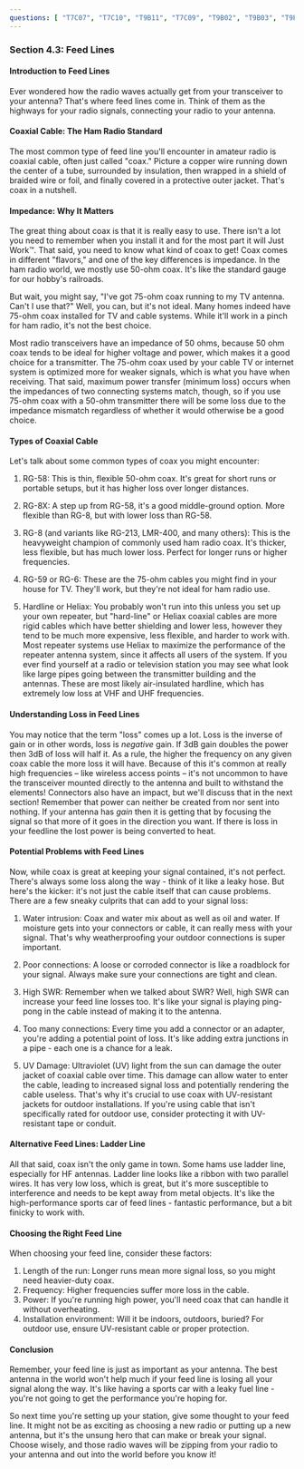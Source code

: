 ```yaml
---
questions: [ "T7C07", "T7C10", "T9B11", "T7C09", "T9B02", "T9B03", "T9B05", "T9B10", "T9B08" ]
---
```


### Section 4.3: Feed Lines

#### Introduction to Feed Lines

Ever wondered how the radio waves actually get from your transceiver to your antenna? That's where feed lines come in. Think of them as the highways for your radio signals, connecting your radio to your antenna.

#### Coaxial Cable: The Ham Radio Standard

The most common type of feed line you'll encounter in amateur radio is coaxial cable, often just called "coax." Picture a copper wire running down the center of a tube, surrounded by insulation, then wrapped in a shield of braided wire or foil, and finally covered in a protective outer jacket. That's coax in a nutshell.

#### Impedance: Why It Matters

The great thing about coax is that it is really easy to use. There isn't a lot you need to remember when you install it and for the most part it will Just Work™. That said, you need to know what kind of coax to get! Coax comes in different "flavors," and one of the key differences is impedance. In the ham radio world, we mostly use 50-ohm coax. It's like the standard gauge for our hobby's railroads.

But wait, you might say, "I've got 75-ohm coax running to my TV antenna. Can't I use that?" Well, you can, but it's not ideal. Many homes indeed have 75-ohm coax installed for TV and cable systems. While it'll work in a pinch for ham radio, it's not the best choice.

Most radio transceivers have an impedance of 50 ohms, because 50 ohm coax tends to be ideal for higher voltage and power, which makes it a good choice for a transmitter. The 75-ohm coax used by your cable TV or internet system is optimized more for weaker signals, which is what you have when receiving. That said, maximum power transfer (minimum loss) occurs when the impedances of two connecting systems match, though, so if you use 75-ohm coax with a 50-ohm transmitter there will be some loss due to the impedance mismatch regardless of whether it would otherwise be a good choice.

#### Types of Coaxial Cable

Let's talk about some common types of coax you might encounter:

1. RG-58: This is thin, flexible 50-ohm coax. It's great for short runs or portable setups, but it has higher loss over longer distances.

2. RG-8X: A step up from RG-58, it's a good middle-ground option. More flexible than RG-8, but with lower loss than RG-58.

3. RG-8 (and variants like RG-213, LMR-400, and many others): This is the heavyweight champion of commonly used ham radio coax. It's thicker, less flexible, but has much lower loss. Perfect for longer runs or higher frequencies.

4. RG-59 or RG-6: These are the 75-ohm cables you might find in your house for TV. They'll work, but they're not ideal for ham radio use.

5. Hardline or Heliax: You probably won't run into this unless you set up your own repeater, but "hard-line" or Heliax coaxial cables are more rigid cables which have better shielding and lower less, however they tend to be much more expensive, less flexible, and harder to work with. Most repeater systems use Heliax to maximize the performance of the repeater antenna system, since it affects all users of the system.
   If you ever find yourself at a radio or television station you may see what look like large pipes going between the transmitter building and the antennas. These are most likely air-insulated hardline, which has extremely low loss at VHF and UHF frequencies.

#### Understanding Loss in Feed Lines

You may notice that the term "loss" comes up a lot. Loss is the inverse of gain or in other words, loss is *negative* gain. If 3dB gain doubles the power then 3dB of loss will half it. As a rule, the higher the frequency on any given coax cable the more loss it will have. Because of this it's common at really high frequencies – like wireless access points – it's not uncommon to have the transceiver mounted directly to the antenna and built to withstand the elements! Connectors also have an impact, but we'll discuss that in the next section! Remember that power can neither be created from nor sent into nothing. If your antenna has *gain* then it is getting that by focusing the signal so that more of it goes in the direction you want. If there is loss in your feedline the lost power is being converted to heat.

#### Potential Problems with Feed Lines

Now, while coax is great at keeping your signal contained, it's not perfect. There's always some loss along the way - think of it like a leaky hose. But here's the kicker: it's not just the cable itself that can cause problems. There are a few sneaky culprits that can add to your signal loss:

1. Water intrusion: Coax and water mix about as well as oil and water. If moisture gets into your connectors or cable, it can really mess with your signal. That's why weatherproofing your outdoor connections is super important.

2. Poor connections: A loose or corroded connector is like a roadblock for your signal. Always make sure your connections are tight and clean.

3. High SWR: Remember when we talked about SWR? Well, high SWR can increase your feed line losses too. It's like your signal is playing ping-pong in the cable instead of making it to the antenna.

4. Too many connections: Every time you add a connector or an adapter, you're adding a potential point of loss. It's like adding extra junctions in a pipe - each one is a chance for a leak.

5. UV Damage: Ultraviolet (UV) light from the sun can damage the outer jacket of coaxial cable over time. This damage can allow water to enter the cable, leading to increased signal loss and potentially rendering the cable useless. That's why it's crucial to use coax with UV-resistant jackets for outdoor installations. If you're using cable that isn't specifically rated for outdoor use, consider protecting it with UV-resistant tape or conduit.

#### Alternative Feed Lines: Ladder Line

All that said, coax isn't the only game in town. Some hams use ladder line, especially for HF antennas. Ladder line looks like a ribbon with two parallel wires. It has very low loss, which is great, but it's more susceptible to interference and needs to be kept away from metal objects. It's like the high-performance sports car of feed lines - fantastic performance, but a bit finicky to work with.

#### Choosing the Right Feed Line

When choosing your feed line, consider these factors:

1. Length of the run: Longer runs mean more signal loss, so you might need heavier-duty coax.
2. Frequency: Higher frequencies suffer more loss in the cable.
3. Power: If you're running high power, you'll need coax that can handle it without overheating.
4. Installation environment: Will it be indoors, outdoors, buried? For outdoor use, ensure UV-resistant cable or proper protection.

#### Conclusion

Remember, your feed line is just as important as your antenna. The best antenna in the world won't help much if your feed line is losing all your signal along the way. It's like having a sports car with a leaky fuel line - you're not going to get the performance you're hoping for.

So next time you're setting up your station, give some thought to your feed line. It might not be as exciting as choosing a new radio or putting up a new antenna, but it's the unsung hero that can make or break your signal. Choose wisely, and those radio waves will be zipping from your radio to your antenna and out into the world before you know it!